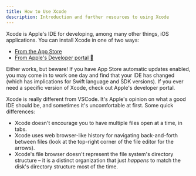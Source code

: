 ```yaml
---
title: How to Use Xcode
description: Introduction and further resources to using Xcode
---
```


Xcode is Apple's IDE for developing, among many other things, iOS applications. You can install Xcode in one of two
ways:

- [From the App Store](https://apps.apple.com/us/app/xcode/id497799835?mt=12)
- [From Apple's Developer portal 🔐](https://developer.apple.com/download/more/)

Either works, but beware! If you have App Store automatic updates enabled, you may come in to work one day and find
that your IDE has changed (which has implications for Swift language and SDK versions). If you ever need a specific
version of Xcode, check out Apple's developer portal.

Xcode is really different from VSCode. It's Apple's opinion on what a good IDE should be, and sometimes it's
uncomfortable at first. Some quick differences:

- Xcode doesn't encourage you to have multiple files open at a time, in tabs.
- Xcode uses web browser-like history for navigating back-and-forth between files (look at the top-right corner of
  the file editor for the arrows).
- Xcode's file browser doesn't represent the file system's directory structure – it is a distinct organization that
  just _happens_ to match the disk's directory structure most of the time.

<!-- TODO: Find-or-create an Xcode cheat sheet. -->
